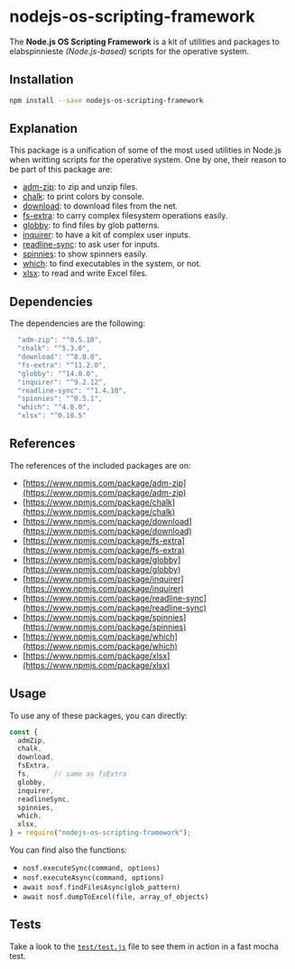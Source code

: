 # nodejs-os-scripting-framework

The **Node.js OS Scripting Framework** is a kit of utilities and packages to elabspinnieste *(Node.js-based)* scripts for the operative system.

## Installation

```sh
npm install --save nodejs-os-scripting-framework
```

## Explanation

This package is a unification of some of the most used utilities in Node.js when writting scripts for the operative system. One by one, their reason to be part of this package are:

 - [adm-zip](https://www.npmjs.com/package/adm-zip): to zip and unzip files.
 - [chalk](https://www.npmjs.com/package/chalk): to print colors by console.
 - [download](https://www.npmjs.com/package/download): to download files from the net.
 - [fs-extra](https://www.npmjs.com/package/fs-extra): to carry complex filesystem operations easily.
 - [globby](https://www.npmjs.com/package/globby): to find files by glob patterns.
 - [inquirer](https://www.npmjs.com/package/inquirer): to have a kit of complex user inputs.
 - [readline-sync](https://www.npmjs.com/package/readline-sync): to ask user for inputs.
 - [spinnies](https://www.npmjs.com/package/spinnies): to show spinners easily.
 - [which](https://www.npmjs.com/package/which): to find executables in the system, or not.
 - [xlsx](https://www.npmjs.com/package/xlsx): to read and write Excel files.

## Dependencies

The dependencies are the following:

```js
  "adm-zip": "^0.5.10",
  "chalk": "^5.3.0",
  "download": "^8.0.0",
  "fs-extra": "^11.2.0",
  "globby": "^14.0.0",
  "inquirer": "^9.2.12",
  "readline-sync": "^1.4.10",
  "spinnies": "^0.5.1",
  "which": "^4.0.0",
  "xlsx": "^0.18.5"
```

## References

The references of the included packages are on:

 - [https://www.npmjs.com/package/adm-zip](https://www.npmjs.com/package/adm-zip)
 - [https://www.npmjs.com/package/chalk](https://www.npmjs.com/package/chalk)
 - [https://www.npmjs.com/package/download](https://www.npmjs.com/package/download)
 - [https://www.npmjs.com/package/fs-extra](https://www.npmjs.com/package/fs-extra)
 - [https://www.npmjs.com/package/globby](https://www.npmjs.com/package/globby)
 - [https://www.npmjs.com/package/inquirer](https://www.npmjs.com/package/inquirer)
 - [https://www.npmjs.com/package/readline-sync](https://www.npmjs.com/package/readline-sync)
 - [https://www.npmjs.com/package/spinnies](https://www.npmjs.com/package/spinnies)
 - [https://www.npmjs.com/package/which](https://www.npmjs.com/package/which)
 - [https://www.npmjs.com/package/xlsx](https://www.npmjs.com/package/xlsx)

## Usage

To use any of these packages, you can directly:

```js
const {
  admZip,
  chalk,
  download,
  fsExtra,
  fs,      // same as fsExtra
  globby,
  inquirer,
  readlineSync,
  spinnies,
  which,
  xlsx,
} = require("nodejs-os-scripting-framework");
```

You can find also the functions:

- `nosf.executeSync(command, options)`
- `nosf.executeAsync(command, options)`
- `await nosf.findFilesAsync(glob_pattern)`
- `await nosf.dumpToExcel(file, array_of_objects)`

## Tests

Take a look to the [`test/test.js`](./test/test.js) file to see them in action in a fast mocha test.